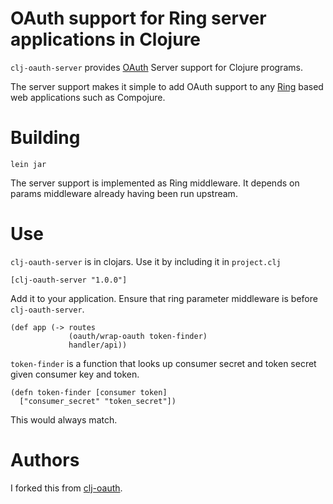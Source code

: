 # OAuth support for Ring server applications in Clojure #

`clj-oauth-server` provides [OAuth](http://oauth.net) Server support for Clojure programs.

The server support makes it simple to add OAuth support to any [Ring](http://github.com/mmcgrana/ring) based web applications such as Compojure.

# Building #

`lein jar`

The server support is implemented as Ring middleware. It depends on params middleware already having been run upstream.

# Use #

`clj-oauth-server` is in clojars. Use it by including it in `project.clj`

    [clj-oauth-server "1.0.0"]

Add it to your application. Ensure that ring parameter middleware is before `clj-oauth-server`.

    (def app (-> routes
                 (oauth/wrap-oauth token-finder)
                 handler/api))

`token-finder` is a function that looks up consumer secret and token secret given consumer key and token.

    (defn token-finder [consumer token]
      ["consumer_secret" "token_secret"])

This would always match.

# Authors #

I forked this from [clj-oauth](http://www.github.com/mattrepl/clj-oauth).

